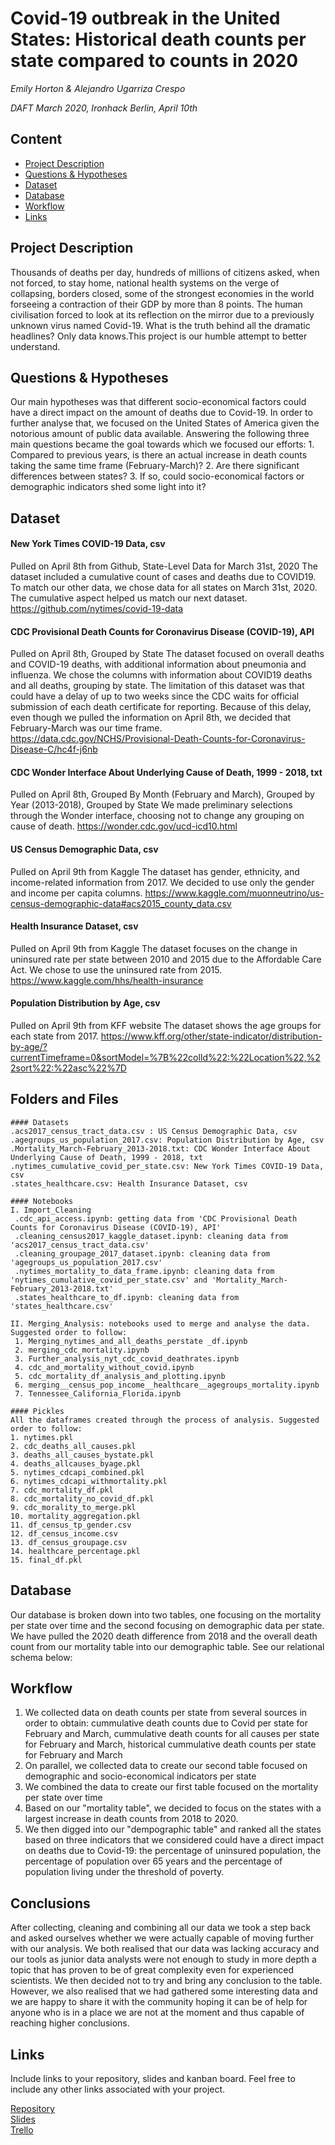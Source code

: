 # Covid-19 outbreak in the United States: Historical death counts per state compared to counts in 2020
*Emily Horton & Alejandro Ugarriza Crespo*

*DAFT March 2020, Ironhack Berlin, April 10th*

## Content
- [Project Description](#project-description)
- [Questions & Hypotheses](#questions-hypotheses)
- [Dataset](#dataset)
- [Database](#database)
- [Workflow](#workflow)
- [Links](#links)

## Project Description
Thousands of deaths per day, hundreds of millions of citizens asked, when not forced, to stay home, national health systems on the verge of collapsing, borders closed, some of the strongest economies in the world forseeing a contraction of their GDP by more than 8 points. The human civilisation forced to look at its reflection on the mirror due to a previously unknown virus named Covid-19.
What is the truth behind all the dramatic headlines? Only data knows.This project is our humble attempt to better understand.

## Questions & Hypotheses
Our main hypotheses was that different socio-economical factors could have a direct impact on the amount of deaths due to Covid-19. In order to further analyse that, we focused on the United States of America given the notorious amount of public data available. Answering the following three main questions became the goal towards which we focused our efforts:
    1. Compared to previous years, is there an actual increase in death counts taking the same time frame (February-March)?
    2. Are there significant differences between states?
    3. If so, could socio-economical factors or demographic indicators shed some light into it?

## Dataset
#### New York Times COVID-19 Data, csv
Pulled on April 8th from Github, State-Level Data for March 31st, 2020
The dataset included a cumulative count of cases and deaths due to COVID19. To match our other data, we chose data for all states on March 31st, 2020. The cumulative aspect helped us match our next dataset. 
https://github.com/nytimes/covid-19-data

#### CDC Provisional Death Counts for Coronavirus Disease (COVID-19), API
Pulled on April 8th, Grouped by State 
The dataset focused on overall deaths and COVID-19 deaths, with additional information about pneumonia and influenza. We chose the columns with information about COVID19 deaths and all deaths, grouping by state. 
The limitation of this dataset was that could have a delay of up to two weeks since the CDC waits for official submission of each death certificate for reporting. Because of this delay, even though we pulled the information on April 8th, we decided that February-March was our time frame.
https://data.cdc.gov/NCHS/Provisional-Death-Counts-for-Coronavirus-Disease-C/hc4f-j6nb

#### CDC Wonder Interface About Underlying Cause of Death, 1999 - 2018, txt
Pulled on April 8th, Grouped By Month (February and March), Grouped by Year (2013-2018), Grouped by State
We made preliminary selections through the Wonder interface, choosing not to change any grouping on cause of death. 
https://wonder.cdc.gov/ucd-icd10.html

#### US Census Demographic Data, csv
Pulled on April 9th from Kaggle
The dataset has gender, ethnicity, and income-related information from 2017. We decided to use only the gender and income per capita columns. 
https://www.kaggle.com/muonneutrino/us-census-demographic-data#acs2015_county_data.csv

#### Health Insurance Dataset, csv
Pulled on April 9th from Kaggle
The dataset focuses on the change in uninsured rate per state between 2010 and 2015 due to the Affordable Care Act. We chose to use the uninsured rate from 2015. 
https://www.kaggle.com/hhs/health-insurance

#### Population Distribution by Age, csv
Pulled on April 9th from KFF website
The dataset shows the age groups for each state from 2017. 
https://www.kff.org/other/state-indicator/distribution-by-age/?currentTimeframe=0&sortModel=%7B%22colId%22:%22Location%22,%22sort%22:%22asc%22%7D

## Folders and Files
    #### Datasets
    .acs2017_census_tract_data.csv : US Census Demographic Data, csv
    .agegroups_us_population_2017.csv: Population Distribution by Age, csv
    .Mortality_March-February_2013-2018.txt: CDC Wonder Interface About Underlying Cause of Death, 1999 - 2018, txt
    .nytimes_cumulative_covid_per_state.csv: New York Times COVID-19 Data, csv
    .states_healthcare.csv: Health Insurance Dataset, csv
    
    #### Notebooks
    I. Import_Cleaning
     .cdc_api_access.ipynb: getting data from 'CDC Provisional Death Counts for Coronavirus Disease (COVID-19), API'
     .cleaning_census2017_kaggle_dataset.ipynb: cleaning data from 'acs2017_census_tract_data.csv'
     .cleaning_groupage_2017_dataset.ipynb: cleaning data from 'agegroups_us_population_2017.csv'
     .nytimes_mortality_to_data_frame.ipynb: cleaning data from 'nytimes_cumulative_covid_per_state.csv' and 'Mortality_March-               February_2013-2018.txt'
     .states_healthcare_to_df.ipynb: cleaning data from 'states_healthcare.csv'
        
    II. Merging_Analysis: notebooks used to merge and analyse the data. Suggested order to follow:
     1. Merging_nytimes_and_all_deaths_perstate _df.ipynb
     2. merging_cdc_mortality.ipynb
     3. Further_analysis_nyt_cdc_covid_deathrates.ipynb
     4. cdc_and_mortality_without_covid.ipynb
     5. cdc_mortality_df_analysis_and_plotting.ipynb
     6. merging__census_pop_income__healthcare__agegroups_mortality.ipynb
     7. Tennessee_California_Florida.ipynb
     
    #### Pickles
    All the dataframes created through the process of analysis. Suggested order to follow:
    1. nytimes.pkl
    2. cdc_deaths_all_causes.pkl
    3. deaths_all_causes_bystate.pkl
    4. deaths_allcauses_byage.pkl
    5. nytimes_cdcapi_combined.pkl
    6. nytimes_cdcapi_withmortality.pkl
    7. cdc_mortality_df.pkl
    8. cdc_mortality_no_covid_df.pkl
    9. cdc_morality_to_merge.pkl
    10. mortality_aggregation.pkl
    11. df_census_tp_gender.csv
    12. df_census_income.csv
    13. df_census_groupage.csv
    14. healthcare_percentage.pkl
    15. final_df.pkl
    


## Database
Our database is broken down into two tables, one focusing on the mortality per state over time and the second focusing on demographic data per state. We have pulled the 2020 death difference from 2018 and the overall death count from our mortality table into our demographic table. See our relational schema below:

## Workflow
1. We collected data on death counts per state from several sources in order to obtain: cummulative death counts due to Covid per state for February and March, cummulative death counts for all causes per state for February and March, historical cummulative death counts per state for February and March
2. On parallel, we collected data to create our second table focused on demographic and socio-economical indicators per state
3. We combined the data to create our first table focused on the mortality per state over time
4. Based on our "mortality table", we decided to focus on the states with a largest increase in death counts from 2018 to 2020.
5. We then digged into our "dempographic table" and ranked all the states based on three indicators that we considered could have a direct impact on deaths due to Covid-19: the percentage of uninsured population, the percentage of population over 65 years and the percentage of population living under the threshold of poverty.

## Conclusions
After collecting, cleaning and combining all our data we took a step back and asked ourselves whether we were actually capable of moving further with our analysis. We both realised that our data was lacking accuracy and our tools as junior data analysts were not enough to study in more depth a topic that has proven to be of great complexity even for experienced scientists.
We then decided not to try and bring any conclusion to the table.
However, we also realised that we had gathered some interesting data and we are happy to share it with the community hoping it can be of help for anyone who is in a place we are not at the moment and thus capable of reaching higher conclusions.


## Links
Include links to your repository, slides and kanban board. Feel free to include any other links associated with your project.

[Repository](https://github.com/)  
[Slides](https://slides.com/)  
[Trello](https://trello.com/en) 
